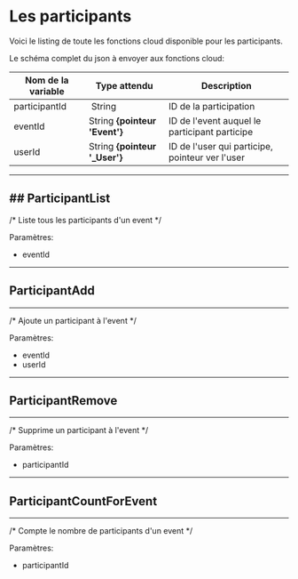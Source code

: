 # Les participants

Voici le listing de toute les fonctions cloud disponible pour les participants.

Le schéma complet du json à envoyer aux fonctions cloud:

| Nom de la variable | Type attendu                 | Description|
| ------------------ | ---------------------------- | ------ |
 participantId | String | ID de la participation
 eventId | String **{pointeur 'Event'}** | ID de l'event auquel le participant participe
 userId | String **{pointeur '_User'}** | ID de l'user qui participe, pointeur ver l'user

----------------------
## ParticipantList
----------------------

/* Liste tous les participants d'un event */

Paramètres:

* eventId

----------------------
## ParticipantAdd
----------------------

/* Ajoute un participant à l'event */

Paramètres:

* eventId
* userId

----------------------
## ParticipantRemove
----------------------

/* Supprime un participant à l'event */

Paramètres:

* participantId

----------------------
## ParticipantCountForEvent
----------------------

/* Compte le nombre de participants d'un event */

Paramètres:

* participantId
